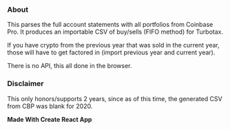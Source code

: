 ### About

This parses the full account statements with all portfolios from Coinbase Pro. It produces an importable CSV of buy/sells (FIFO method) for Turbotax.

If you have crypto from the previous year that was sold in the current year, those will have to get factored in (import previous year and current year).

There is no API, this all done in the browser.

### Disclaimer

This only honors/supports 2 years, since as of this time, the generated CSV from CBP was blank for 2020.

**Made With Create React App**